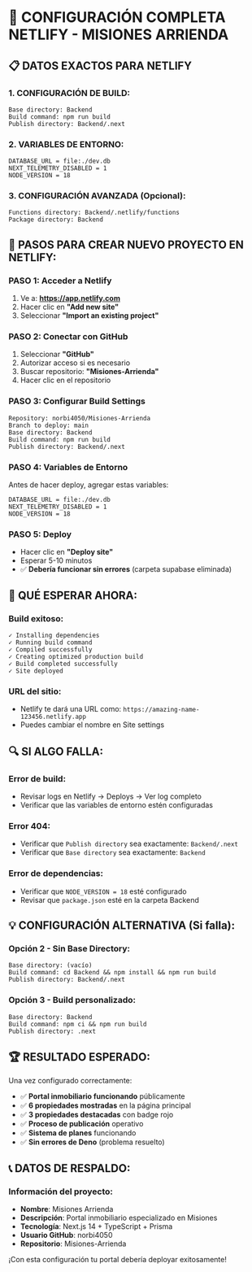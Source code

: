 # 🚀 CONFIGURACIÓN COMPLETA NETLIFY - MISIONES ARRIENDA

## 📋 **DATOS EXACTOS PARA NETLIFY**

### **1. CONFIGURACIÓN DE BUILD:**

```
Base directory: Backend
Build command: npm run build
Publish directory: Backend/.next
```

### **2. VARIABLES DE ENTORNO:**

```
DATABASE_URL = file:./dev.db
NEXT_TELEMETRY_DISABLED = 1
NODE_VERSION = 18
```

### **3. CONFIGURACIÓN AVANZADA (Opcional):**

```
Functions directory: Backend/.netlify/functions
Package directory: Backend
```

## 🔧 **PASOS PARA CREAR NUEVO PROYECTO EN NETLIFY:**

### **PASO 1: Acceder a Netlify**
1. Ve a: **https://app.netlify.com**
2. Hacer clic en **"Add new site"**
3. Seleccionar **"Import an existing project"**

### **PASO 2: Conectar con GitHub**
1. Seleccionar **"GitHub"**
2. Autorizar acceso si es necesario
3. Buscar repositorio: **"Misiones-Arrienda"**
4. Hacer clic en el repositorio

### **PASO 3: Configurar Build Settings**
```
Repository: norbi4050/Misiones-Arrienda
Branch to deploy: main
Base directory: Backend
Build command: npm run build
Publish directory: Backend/.next
```

### **PASO 4: Variables de Entorno**
Antes de hacer deploy, agregar estas variables:

```
DATABASE_URL = file:./dev.db
NEXT_TELEMETRY_DISABLED = 1
NODE_VERSION = 18
```

### **PASO 5: Deploy**
- Hacer clic en **"Deploy site"**
- Esperar 5-10 minutos
- ✅ **Debería funcionar sin errores** (carpeta supabase eliminada)

## 🎯 **QUÉ ESPERAR AHORA:**

### **Build exitoso:**
```
✓ Installing dependencies
✓ Running build command
✓ Compiled successfully
✓ Creating optimized production build
✓ Build completed successfully
✓ Site deployed
```

### **URL del sitio:**
- Netlify te dará una URL como: `https://amazing-name-123456.netlify.app`
- Puedes cambiar el nombre en Site settings

## 🔍 **SI ALGO FALLA:**

### **Error de build:**
- Revisar logs en Netlify → Deploys → Ver log completo
- Verificar que las variables de entorno estén configuradas

### **Error 404:**
- Verificar que `Publish directory` sea exactamente: `Backend/.next`
- Verificar que `Base directory` sea exactamente: `Backend`

### **Error de dependencias:**
- Verificar que `NODE_VERSION = 18` esté configurado
- Revisar que `package.json` esté en la carpeta Backend

## 💡 **CONFIGURACIÓN ALTERNATIVA (Si falla):**

### **Opción 2 - Sin Base Directory:**
```
Base directory: (vacío)
Build command: cd Backend && npm install && npm run build
Publish directory: Backend/.next
```

### **Opción 3 - Build personalizado:**
```
Base directory: Backend
Build command: npm ci && npm run build
Publish directory: .next
```

## 🏆 **RESULTADO ESPERADO:**

Una vez configurado correctamente:
- ✅ **Portal inmobiliario funcionando** públicamente
- ✅ **6 propiedades mostradas** en la página principal
- ✅ **3 propiedades destacadas** con badge rojo
- ✅ **Proceso de publicación** operativo
- ✅ **Sistema de planes** funcionando
- ✅ **Sin errores de Deno** (problema resuelto)

## 📞 **DATOS DE RESPALDO:**

### **Información del proyecto:**
- **Nombre**: Misiones Arrienda
- **Descripción**: Portal inmobiliario especializado en Misiones
- **Tecnología**: Next.js 14 + TypeScript + Prisma
- **Usuario GitHub**: norbi4050
- **Repositorio**: Misiones-Arrienda

¡Con esta configuración tu portal debería deployar exitosamente!
